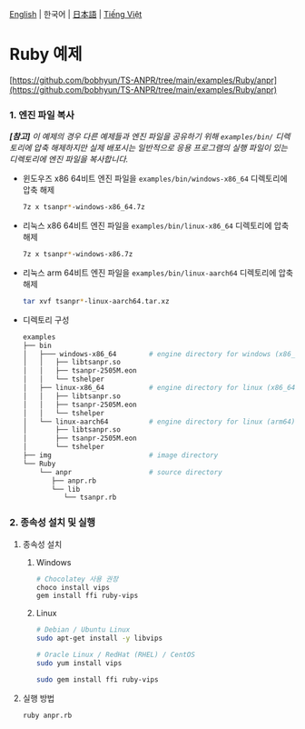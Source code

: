 [English](../../) | 한국어 | [日本語](../ja-JP/) | [Tiếng Việt](../vi-VN/)

# Ruby 예제

[https://github.com/bobhyun/TS-ANPR/tree/main/examples/Ruby/anpr](https://github.com/bobhyun/TS-ANPR/tree/main/examples/Ruby/anpr)

### 1. 엔진 파일 복사

_**[참고]** 이 예제의 경우 다른 예제들과 엔진 파일을 공유하기 위해 `examples/bin/` 디렉토리에 압축 해제하지만 실제 배포시는 일반적으로 응용 프로그램의 실행 파일이 있는 디렉토리에 엔진 파일을 복사합니다._

- 윈도우즈 x86 64비트
  엔진 파일을 `examples/bin/windows-x86_64` 디렉토리에 압축 해제
  ```sh
  7z x tsanpr*-windows-x86_64.7z
  ```
- 리눅스 x86 64비트
  엔진 파일을 `examples/bin/linux-x86_64` 디렉토리에 압축 해제
  ```sh
  7z x tsanpr*-windows-x86.7z
  ```
- 리눅스 arm 64비트
  엔진 파일을 `examples/bin/linux-aarch64` 디렉토리에 압축 해제
  ```sh
  tar xvf tsanpr*-linux-aarch64.tar.xz
  ```
- 디렉토리 구성
  ```sh
  examples
  ├── bin
  │   ├─── windows-x86_64        # engine directory for windows (x86_64)
  │   │   ├── libtsanpr.so
  │   │   ├── tsanpr-2505M.eon
  │   │   └── tshelper
  │   ├── linux-x86_64           # engine directory for linux (x86_64)
  │   │   ├── libtsanpr.so
  │   │   ├── tsanpr-2505M.eon
  │   │   └── tshelper
  │   └── linux-aarch64          # engine directory for linux (arm64)
  │       ├── libtsanpr.so
  │       ├── tsanpr-2505M.eon
  │       └── tshelper
  ├── img                        # image directory
  └── Ruby
      └── anpr                   # source directory
         ├── anpr.rb
         └── lib
            └── tsanpr.rb
  ```

### 2. 종속성 설치 및 실행

1. 종속성 설치

   1. Windows

      ```sh
      # Chocolatey 사용 권장
      choco install vips
      gem install ffi ruby-vips
      ```

   2. Linux

      ```sh
      # Debian / Ubuntu Linux
      sudo apt-get install -y libvips

      # Oracle Linux / RedHat (RHEL) / CentOS
      sudo yum install vips

      sudo gem install ffi ruby-vips
      ```

2. 실행 방법

   ```sh
   ruby anpr.rb
   ```
